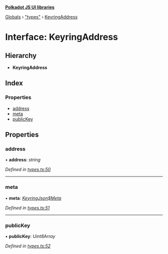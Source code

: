 **[Polkadot JS UI libraries](../README.md)**

[Globals](../globals.md) › ["types"](../modules/_types_.md) › [KeyringAddress](_types_.keyringaddress.md)

# Interface: KeyringAddress

## Hierarchy

* **KeyringAddress**

## Index

### Properties

* [address](_types_.keyringaddress.md#address)
* [meta](_types_.keyringaddress.md#meta)
* [publicKey](_types_.keyringaddress.md#publickey)

## Properties

###  address

• **address**: *string*

*Defined in [types.ts:50](https://github.com/polkadot-js/ui/blob/ac6642b/packages/ui-keyring/src/types.ts#L50)*

___

###  meta

• **meta**: *[KeyringJson$Meta](_types_.keyringjson_meta.md)*

*Defined in [types.ts:51](https://github.com/polkadot-js/ui/blob/ac6642b/packages/ui-keyring/src/types.ts#L51)*

___

###  publicKey

• **publicKey**: *Uint8Array*

*Defined in [types.ts:52](https://github.com/polkadot-js/ui/blob/ac6642b/packages/ui-keyring/src/types.ts#L52)*